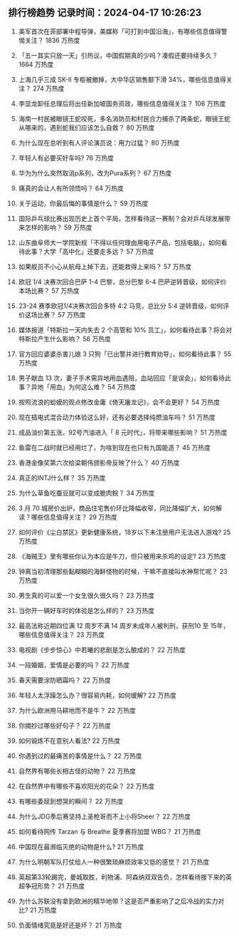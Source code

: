 
## 排行榜趋势 记录时间：2024-04-17 10:26:23
  
  1. 美军首次在菲部署中程导弹，美媒称「可打到中国沿海」，有哪些信息值得警惕关注？ 1836 万热度
    
  2. 「五一其实只放一天」引热议，中国假期真的少吗？凑假还要持续多久？ 1664 万热度
    
  3. 上海几乎三成 SK-II 专柜被撤掉，大中华区销售额下滑 34%，哪些信息值得关注？ 274 万热度
    
  4. 李显龙卸任总理后将出任新加坡国务资政，哪些信息值得关注？ 106 万热度
    
  5. 海南一村民被眼镜王蛇咬死，多名消防员和村民合力捕杀了两条蛇，眼镜王蛇从哪来的，遇到蛇我们应该怎么自救？ 80 万热度
    
  6. 为什么现在总听到有人评论演员说：用力过猛？ 80 万热度
    
  7. 年轻人有必要买好车吗? 76 万热度
    
  8. 华为为什么突然取消p系列，改为Pura系列？ 67 万热度
    
  9. 痛真的会让人有所领悟吗？ 64 万热度
    
  10. 关于运动，你最后悔的事情是什么？ 59 万热度
    
  11. 国际乒乓球比赛出现历史上首个平局，怎样看待这一赛制？会对乒乓球发展带来怎样的影响？ 59 万热度
    
  12. 山东曲阜师大一学院新规「不得以任何理由用电子产品，包括电脑」，如何看待此事？大学「高中化」还要走多远？ 57 万热度
    
  13. 如果舰员不小心从航母上掉下去，还能救得上来吗？ 57 万热度
    
  14. 欧冠 1/4 决赛次回合巴萨 1-4 巴黎，总分巴黎 6-4 巴萨逆转晋级，如何评价本场比赛？ 57 万热度
    
  15. 23-24 赛季欧冠1/4决赛次回合多特 4:2 马竞，总比分 5:4 逆转晋级，如何评价这场比赛？ 57 万热度
    
  16. 媒体报道「特斯拉一天内失去 2 个高管和 10% 员工」，如何看待此事？将会对特斯拉产生什么影响？ 56 万热度
    
  17. 官方回应婆婆杀害儿媳 3 只狗「已出警并进行教育劝导」，如何看待此事？ 55 万热度
    
  18. 男子献血 13 次，妻子手术需异地用血遇阻，血站回应「是误会」，如何看待此事？异地「用血」为何这么难？ 54 万热度
    
  19. 按照流浪的蛤蟆的观点修改金庸《倚天屠龙记》，会不会更好？ 54 万热度
    
  20. 现在插电式混合动力体验这么好，还有必要选择纯燃油车吗？ 51 万热度
    
  21. 成品油价第五涨，92号汽油进入「 8 元时代」，将带来哪些影响？ 51 万热度
    
  22. 鱼雷在二战时就已经用烂了，为啥到现在也只有九国能造？ 45 万热度
    
  23. 香港金像奖第六次给梁朝伟颁影帝反映了什么？ 40 万热度
    
  24. 真正的INTJ什么样？ 35 万热度
    
  25. 为什么草鱼吃蚕豆就可以变成脆肉鲩？ 34 万热度
    
  26. 3 月 70 城房价出炉，商品住宅售价环比降幅收窄，同比降幅扩大，如何解读？哪些信息值得关注？ 29 万热度
    
  27. 如何评价《尘白禁区》更新健康系统，18岁以下未注册用户无法进入游戏? 25 万热度
    
  28. 《海贼王》里有哪些你认为本应是牛刀，但只被用来杀鸡的设定? 23 万热度
    
  29. 钟离当初清理那些黏糊糊的海鲜怪物的时候，干嘛不直接叫水神帮忙呢？ 23 万热度
    
  30. 男生真的可以爱一个女生很久很久吗？ 23 万热度
    
  31. 当你开一辆好车时的体验是怎么样的？ 23 万热度
    
  32. 最高法称近期四位满 12 周岁不满 14 周岁未成年人被判刑，获刑10 至 15年，哪些信息值得关注？ 23 万热度
    
  33. 电视剧《步步惊心》中若曦的悲剧是怎么酿成的？ 22 万热度
    
  34. 一段婚姻，爱情是必要的吗？ 22 万热度
    
  35. 春天需要涂防晒霜吗？ 22 万热度
    
  36. 年轻人太浮躁怎么办？很容易内耗，如何缓解? 22 万热度
    
  37. 为什么欧洲用马耕地而不是牛？ 22 万热度
    
  38. 你摘抄过哪些好句子？ 22 万热度
    
  39. 如何锻炼不在意别人看法? 22 万热度
    
  40. 你遇到过的最痛苦的事情是什么？ 22 万热度
    
  41. 自然界有哪些长相古怪的动物？ 22 万热度
    
  42. 在自然界中有哪些不喜欢阳光的花朵？ 22 万热度
    
  43. 有哪些委屈到想哭的瞬间？ 22 万热度
    
  44. 为什么JDG季后赛坚持上圣枪哥而不上小将Sheer？ 22 万热度
    
  45. 如何看待网传 Tarzan 与 Breathe 夏季赛将加盟 WBG？ 21 万热度
    
  46. 中国现在最濒临灭绝的动物是什么? 21 万热度
    
  47. 为什么明朝军队打仗给人一种很繁琐麻烦效率又低的感觉？ 21 万热度
    
  48. 英超第33轮踢完，曼城取胜，利物浦、阿森纳双双告负，怎样看待接下来的英超争冠形势？ 21 万热度
    
  49. 为什么苏联没有拿到欧洲的精华地带？这是否严重影响了之后冷战的实力对比? 21 万热度
    
  50. 负面情绪究竟是好还是坏？ 21 万热度
    